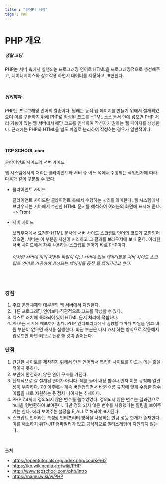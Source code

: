 ```yaml
---
title : "[PHP] 시작"
tags : PHP
---
```


# PHP 개요

##### 생활 코딩

PHP는 서버 측에서 실행되는 프로그래밍 언어로 HTML을 프로그래밍적으로 생성해주고, 데이터베이스와 상호작용 하면서 데이터를 저장하고, 표현한다.

<br/>

##### 위키백과

PHP는 프로그래밍 언어의 일종이다. 원래는 동적 웹 페이지를 만들기 위해서 설계되었으며 이를 구현하기 위해 PHP로 작성된 코드를 HTML 소스 문서 안에 넣으면 PHP 처리 기능이 있는 웹 서버에서 해당 코드를 인식하여 작성자가 원하는 웹 페이지를 생성한다. 근래에는 PHP와 HTML을 별도 파일로 분리하여 작성하는 경우가 일반적이다.

<br/>

#### TCP SCHOOL.com

클라이언트 사이드와 서버 사이드

웹 시스템에서의 처리는 클라이언트와 서버 중 어느 쪽에서 수행되는 작업인가에 따라 다음과 같이 구분할 수 있다.

* 클라이언트 사이드

  클라이언트 사이드란 클라이언트 측에서 수행하는 처리를 의미한다. 웹 시스템에서 브라우저는 서버에서 수신한 HTML 문서를 해석하여 여러분의 화면에 표시해 준다. => Front

* 서버 사이드

  브라우저에서 요청한 HTML 문서에 서버 사이드 스크립트 언어의 코드가 포함되어 있으면, 서버는 이 부분을 자신이 처리하고 그 결과를 브라우저에 보내 준다. 이러한 서버 사이드에서 자주 사용하는 스크립트 언어가 바로 PHP이다.

  ###### 이처럼 서버에 미리 저장된 파일이 아닌 서버에 있는 데이터들을 서버 사이드 스크립트 언어로 가공하여 생성되는 페이지를 동적 웹 페이지라고 한다.

<br/>

### 강점

1. 주요 운영체제와 대부분의 웹 서버에서 지원한다.
2. 다른 프로그래밍 언어보다 직관적으로 코드를 작성할 수 있다.
3. 텍스트 러치에 특화되어 있어 HTML 문서 처리에 적합하다.
4. PHP는 서버에 배포하기 쉽다. PHP 인터프리터에서 실행할 때마다 파일을 읽고 바뀐 부분이 없으면 캐시를 실행한다. 바뀐 부분은 다시 캐시 하는 방식으로 작동해서 업로드만 하면 되므로 신경 쓸 것이 줄어든다.

### 단점

1. 간단한 사이트를 제작하기 위해서 만든 언어라서 복잡한 사이트를 만드는 데는 효율적이지 못하다.
2. 보안에 안전하지 않은 언어 구조를 가진다.
3. 전체적으로 잘 설계된 언어가 아니다. 예를 들어 내장 함수나 인자 이름 규칙에 일관성이 부족하다. 7.0 이후에는 계속 버전업되면서 바뀐 이름 규칙에 맞게 수정한 함수 이름을 새로 지원하는 등 점차 나아지는 추세이다.
4. PHP 7.4까지 정의되지 않은 변수를 쓸수있었다. 정의되지 않은 변수는 결과값으로 null을 형변환하여 보여준다. 다만 정의 되지 않은 변수를 사용했다는 알림을 보여주기는 한다. 에러 보여주는 설정을 E_ALL로 해놔야 표시된다.
5. 스크립트 언어라는 특성상 인터프리터 방식을 사용하는 만큼 성능 한계가 존재한다. 이를 해소하기 위한 JIT 컴파일러가 없고 공식적으로 멀티스레딩이 지원되지 않는다.

<br/>



출처

* https://opentutorials.org/index.php/course/62
* https://ko.wikipedia.org/wiki/PHP
* http://www.tcpschool.com/php/intro
* https://namu.wiki/w/PHP